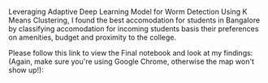 Leveraging Adaptive Deep Learning Model for Worm Detection
Using K Means Clustering, I found the best accomodation for students in Bangalore by classifying accomodation for incoming students basis their preferences on amenities, budget and proximity to the college.

Please follow this link to view the Final notebook and look at my findings: (Again, make sure you're using Google Chrome, otherwise the map won't show up!):
